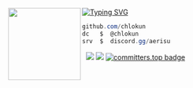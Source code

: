 [![Typing SVG](https://readme-typing-svg.demolab.com?font=Fira+Code&pause=1000&color=8E71A6&repeat=false&width=435&lines=Chlo!++%7C++chlokun.lol)](https://git.io/typing-svg)
<img align="left" src="https://upload.wikimedia.org/wikipedia/commons/thumb/3/34/Red_star.svg/220px-Red_star.svg.png" width="147"/> 

```csharp
github.com/chlokun
dc   $  @chlokun
srv  $  discord.gg/aerisu
```
&zwnj; 
&zwnj; 
![](https://komarev.com/ghpvc/?username=chlokun)
![](https://hit.yhype.me/github/profile?account_id=116295241)
[![committers.top badge](https://user-badge.committers.top/slovenia/chlokun.svg)](https://user-badge.committers.top/slovenia/chlokun)
